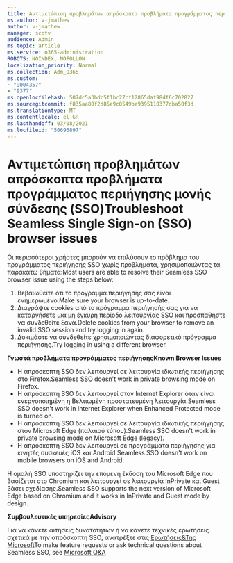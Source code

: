 ```yaml
---
title: Αντιμετώπιση προβλημάτων απρόσκοπτα προβλήματα προγράμματος περιήγησης μονής σύνδεσης (SSO)
ms.author: v-jmathew
author: v-jmathew
manager: scotv
audience: Admin
ms.topic: article
ms.service: o365-administration
ROBOTS: NOINDEX, NOFOLLOW
localization_priority: Normal
ms.collection: Adm_O365
ms.custom:
- "9004357"
- "9377"
ms.openlocfilehash: 507dc5a3bdc5f1bc27cf12865daf98df6c702827
ms.sourcegitcommit: f835aa80f2d85e9c0549be9395110377dba50f3d
ms.translationtype: MT
ms.contentlocale: el-GR
ms.lasthandoff: 03/08/2021
ms.locfileid: "50693897"
---
```

# <a name="troubleshoot-seamless-single-sign-on-sso-browser-issues"></a><span data-ttu-id="10145-102">Αντιμετώπιση προβλημάτων απρόσκοπτα προβλήματα προγράμματος περιήγησης μονής σύνδεσης (SSO)</span><span class="sxs-lookup"><span data-stu-id="10145-102">Troubleshoot Seamless Single Sign-on (SSO) browser issues</span></span>

<span data-ttu-id="10145-103">Οι περισσότεροι χρήστες μπορούν να επιλύσουν το πρόβλημα του προγράμματος περιήγησης SSO χωρίς προβλήματα, χρησιμοποιώντας τα παρακάτω βήματα:</span><span class="sxs-lookup"><span data-stu-id="10145-103">Most users are able to resolve their Seamless SSO browser issue using the steps below:</span></span>

1. <span data-ttu-id="10145-104">Βεβαιωθείτε ότι το πρόγραμμα περιήγησής σας είναι ενημερωμένο.</span><span class="sxs-lookup"><span data-stu-id="10145-104">Make sure your browser is up-to-date.</span></span>
2. <span data-ttu-id="10145-105">Διαγράψτε cookies από το πρόγραμμα περιήγησής σας για να καταργήσετε μια μη έγκυρη περίοδο λειτουργίας SSO και προσπαθήστε να συνδεθείτε ξανά.</span><span class="sxs-lookup"><span data-stu-id="10145-105">Delete cookies from your browser to remove an invalid SSO session and try logging in again.</span></span>
3. <span data-ttu-id="10145-106">Δοκιμάστε να συνδεθείτε χρησιμοποιώντας διαφορετικό πρόγραμμα περιήγησης.</span><span class="sxs-lookup"><span data-stu-id="10145-106">Try logging in using a different browser.</span></span>

<span data-ttu-id="10145-107">**Γνωστά προβλήματα προγράμματος περιήγησης**</span><span class="sxs-lookup"><span data-stu-id="10145-107">**Known Browser Issues**</span></span>

- <span data-ttu-id="10145-108">Η απρόσκοπτη SSO δεν λειτουργεί σε λειτουργία ιδιωτικής περιήγησης στο Firefox.</span><span class="sxs-lookup"><span data-stu-id="10145-108">Seamless SSO doesn't work in private browsing mode on Firefox.</span></span>
- <span data-ttu-id="10145-109">Η απρόσκοπτη SSO δεν λειτουργεί στον Internet Explorer όταν είναι ενεργοποιημένη η Βελτιωμένη προστατευμένη λειτουργία.</span><span class="sxs-lookup"><span data-stu-id="10145-109">Seamless SSO doesn't work in Internet Explorer when Enhanced Protected mode is turned on.</span></span>
- <span data-ttu-id="10145-110">Η απρόσκοπτη SSO δεν λειτουργεί σε λειτουργία ιδιωτικής περιήγησης στον Microsoft Edge (παλαιού τύπου).</span><span class="sxs-lookup"><span data-stu-id="10145-110">Seamless SSO doesn't work in private browsing mode on Microsoft Edge (legacy).</span></span>
- <span data-ttu-id="10145-111">Η απρόσκοπτη SSO δεν λειτουργεί σε προγράμματα περιήγησης για κινητές συσκευές iOS και Android.</span><span class="sxs-lookup"><span data-stu-id="10145-111">Seamless SSO doesn't work on mobile browsers on iOS and Android.</span></span>

<span data-ttu-id="10145-112">Η ομαλή SSO υποστηρίζει την επόμενη έκδοση του Microsoft Edge που βασίζεται στο Chromium και λειτουργεί σε λειτουργία InPrivate και Guest βάσει σχεδίασης.</span><span class="sxs-lookup"><span data-stu-id="10145-112">Seamless SSO supports the next version of Microsoft Edge based on Chromium and it works in InPrivate and Guest mode by design.</span></span>

<span data-ttu-id="10145-113">**Συμβουλευτικές υπηρεσίες**</span><span class="sxs-lookup"><span data-stu-id="10145-113">**Advisory**</span></span>

<span data-ttu-id="10145-114">Για να κάνετε αιτήσεις δυνατοτήτων ή να κάνετε τεχνικές ερωτήσεις σχετικά με την απρόσκοπτη SSO, ανατρέξτε στις [Ερωτήσεις&Της Microsoft](https://docs.microsoft.com/answers/topics/azure-ad-single-sign-on.html)</span><span class="sxs-lookup"><span data-stu-id="10145-114">To make feature requests or ask technical questions about Seamless SSO, see [Microsoft Q&A](https://docs.microsoft.com/answers/topics/azure-ad-single-sign-on.html)</span></span>
